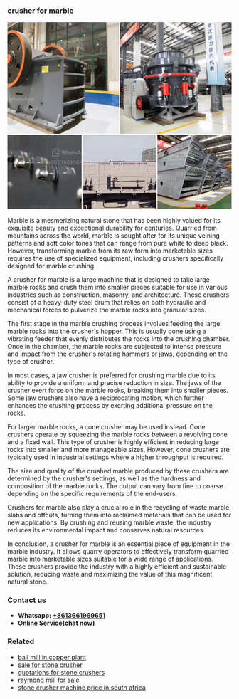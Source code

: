 <h3>crusher for marble</h3><img src='1708309383.jpg' alt=''><p>Marble is a mesmerizing natural stone that has been highly valued for its exquisite beauty and exceptional durability for centuries. Quarried from mountains across the world, marble is sought after for its unique veining patterns and soft color tones that can range from pure white to deep black. However, transforming marble from its raw form into marketable sizes requires the use of specialized equipment, including crushers specifically designed for marble crushing.</p><p>A crusher for marble is a large machine that is designed to take large marble rocks and crush them into smaller pieces suitable for use in various industries such as construction, masonry, and architecture. These crushers consist of a heavy-duty steel drum that relies on both hydraulic and mechanical forces to pulverize the marble rocks into granular sizes.</p><p>The first stage in the marble crushing process involves feeding the large marble rocks into the crusher's hopper. This is usually done using a vibrating feeder that evenly distributes the rocks into the crushing chamber. Once in the chamber, the marble rocks are subjected to intense pressure and impact from the crusher's rotating hammers or jaws, depending on the type of crusher.</p><p>In most cases, a jaw crusher is preferred for crushing marble due to its ability to provide a uniform and precise reduction in size. The jaws of the crusher exert force on the marble rocks, breaking them into smaller pieces. Some jaw crushers also have a reciprocating motion, which further enhances the crushing process by exerting additional pressure on the rocks.</p><p>For larger marble rocks, a cone crusher may be used instead. Cone crushers operate by squeezing the marble rocks between a revolving cone and a fixed wall. This type of crusher is highly efficient in reducing large rocks into smaller and more manageable sizes. However, cone crushers are typically used in industrial settings where a higher throughput is required.</p><p>The size and quality of the crushed marble produced by these crushers are determined by the crusher's settings, as well as the hardness and composition of the marble rocks. The output can vary from fine to coarse depending on the specific requirements of the end-users.</p><p>Crushers for marble also play a crucial role in the recycling of waste marble slabs and offcuts, turning them into reclaimed materials that can be used for new applications. By crushing and reusing marble waste, the industry reduces its environmental impact and conserves natural resources.</p><p>In conclusion, a crusher for marble is an essential piece of equipment in the marble industry. It allows quarry operators to effectively transform quarried marble into marketable sizes suitable for a wide range of applications. These crushers provide the industry with a highly efficient and sustainable solution, reducing waste and maximizing the value of this magnificent natural stone.</p><h3>Contact us</h3><ul><li><strong>Whatsapp:&nbsp;<a href="https://wa.me/8613661969651">+8613661969651</a></strong></li><li><a href="https://swt.shibang-china.com/?git&amp;zhl&amp;crusher for marble"><strong>Online Service(chat now)</strong></a></li></ul><h3>Related</h3><ul><li><a href='ball mill in copper plant.md'>ball mill in copper plant</a></li><li><a href='sale for stone crusher.md'>sale for stone crusher</a></li><li><a href='quotations for stone crushers.md'>quotations for stone crushers</a></li><li><a href='raymond mill for sale.md'>raymond mill for sale</a></li><li><a href='stone crusher machine price in south africa.md'>stone crusher machine price in south africa</a></li></ul>